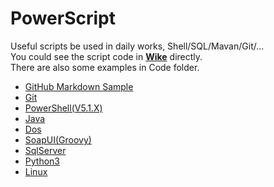 # PowerScript
Useful scripts be used in daily works, Shell/SQL/Mavan/Git/...  
You could see the script code in **[Wike](https://github.com/bearfly1990/PowerScript/wiki)** directly.  
There are also some examples in Code folder.  
* [GitHub Markdown Sample](https://github.com/bearfly1990/PowerScript/blob/master/GitHub/MarkdownSample.md)
* [Git](https://github.com/bearfly1990/PowerScript/wiki/Git)
* [PowerShell(V5.1.X)](https://github.com/bearfly1990/PowerScript/wiki/PowerShell(V5.1.X)) 
* [Java](https://github.com/bearfly1990/PowerScript/wiki/Java)
* [Dos](https://github.com/bearfly1990/PowerScript/wiki/Dos)
* [SoapUI(Groovy)](https://github.com/bearfly1990/PowerScript/wiki/SoapUI)
* [SqlServer](https://github.com/bearfly1990/PowerScript/wiki/SQL-Server)
* [Python3](https://github.com/bearfly1990/PowerScript/wiki/Python3)
* [Linux](https://github.com/bearfly1990/PowerScript/wiki/Linux)
